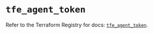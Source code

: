 # `tfe_agent_token`

Refer to the Terraform Registry for docs: [`tfe_agent_token`](https://registry.terraform.io/providers/hashicorp/tfe/0.65.0/docs/resources/agent_token).
